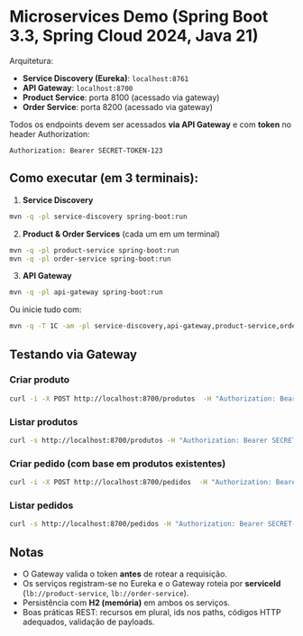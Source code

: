 # Microservices Demo (Spring Boot 3.3, Spring Cloud 2024, Java 21)

Arquitetura:
- **Service Discovery (Eureka)**: `localhost:8761`
- **API Gateway**: `localhost:8700`
- **Product Service**: porta 8100 (acessado via gateway)
- **Order Service**: porta 8200 (acessado via gateway)

Todos os endpoints devem ser acessados **via API Gateway** e com **token** no header Authorization:
```
Authorization: Bearer SECRET-TOKEN-123
```

## Como executar (em 3 terminais):

1. **Service Discovery**
```bash
mvn -q -pl service-discovery spring-boot:run
```

2. **Product & Order Services** (cada um em um terminal)
```bash
mvn -q -pl product-service spring-boot:run
mvn -q -pl order-service spring-boot:run
```

3. **API Gateway**
```bash
mvn -q -pl api-gateway spring-boot:run
```

Ou inicie tudo com:
```bash
mvn -q -T 1C -am -pl service-discovery,api-gateway,product-service,order-service spring-boot:run
```

## Testando via Gateway

### Criar produto
```bash
curl -i -X POST http://localhost:8700/produtos  -H "Authorization: Bearer SECRET-TOKEN-123"  -H "Content-Type: application/json"  -d '{ "nome": "Café", "descricao": "Café torrado e moído", "preco": 19.90 }'
```

### Listar produtos
```bash
curl -s http://localhost:8700/produtos -H "Authorization: Bearer SECRET-TOKEN-123" | jq .
```

### Criar pedido (com base em produtos existentes)
```bash
curl -i -X POST http://localhost:8700/pedidos  -H "Authorization: Bearer SECRET-TOKEN-123"  -H "Content-Type: application/json"  -d '{ "itens": [ { "productId": 1, "quantidade": 2 }, { "productId": 1, "quantidade": 1 } ] }'
```

### Listar pedidos
```bash
curl -s http://localhost:8700/pedidos -H "Authorization: Bearer SECRET-TOKEN-123" | jq .
```

## Notas
- O Gateway valida o token **antes** de rotear a requisição.
- Os serviços registram-se no Eureka e o Gateway roteia por **serviceId** (`lb://product-service`, `lb://order-service`).
- Persistência com **H2 (memória)** em ambos os serviços.
- Boas práticas REST: recursos em plural, ids nos paths, códigos HTTP adequados, validação de payloads.
